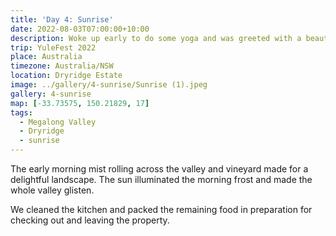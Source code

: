 ```yaml
---
title: 'Day 4: Sunrise'
date: 2022-08-03T07:00:00+10:00
description: Woke up early to do some yoga and was greeted with a beautiful sunrise over the escarpment.
trip: YuleFest 2022
place: Australia
timezone: Australia/NSW
location: Dryridge Estate
image: ../gallery/4-sunrise/Sunrise (1).jpeg
gallery: 4-sunrise
map: [-33.73575, 150.21829, 17]
tags:
  - Megalong Valley
  - Dryridge
  - sunrise
---
```


The early morning mist rolling across the valley and vineyard made for a delightful landscape. The sun illuminated the morning frost and made the whole valley glisten.

We cleaned the kitchen and packed the remaining food in preparation for checking out and leaving the property.
